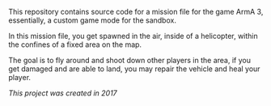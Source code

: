 This repository contains source code for a mission file for the game ArmA 3, essentially, a custom game mode for the sandbox.

In this mission file, you get spawned in the air, inside of a helicopter, within the confines of a fixed area on the map.

The goal is to fly around and shoot down other players in the area, if you get damaged and are able to land, you may repair the vehicle and heal your player.

*This project was created in 2017*
